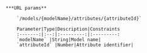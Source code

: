     ***URL params**

        `/models/{modelName}/attributes/{attributeId}`

        Parameter|Type|Description|Constraints
        :-------:|:--:|:---------:|:---------:
        `modelName` |String|Model name|
        `attributeId` |Number|Attribute identifier|
    


